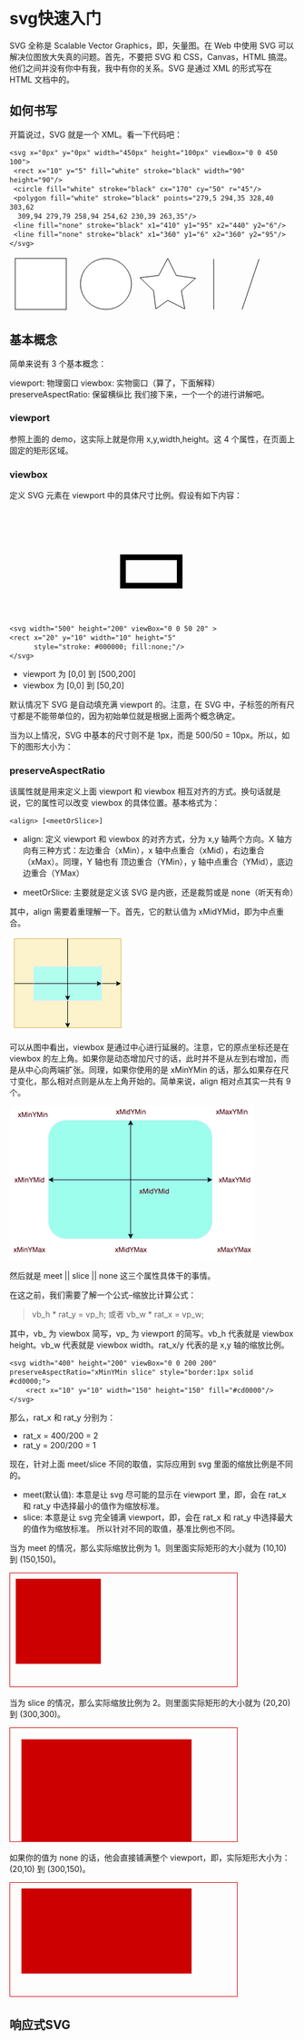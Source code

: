# svg快速入门

SVG 全称是 Scalable Vector Graphics，即，矢量图。在 Web 中使用 SVG 可以解决位图放大失真的问题。首先，不要把 SVG 和 CSS，Canvas，HTML 搞混。他们之间并没有你中有我，我中有你的关系。SVG 是通过 XML 的形式写在 HTML 文档中的。

## 如何书写
开篇说过，SVG 就是一个 XML。看一下代码吧：

    <svg x="0px" y="0px" width="450px" height="100px" viewBox="0 0 450 100">
     <rect x="10" y="5" fill="white" stroke="black" width="90" height="90"/>
     <circle fill="white" stroke="black" cx="170" cy="50" r="45"/>
     <polygon fill="white" stroke="black" points="279,5 294,35 328,40 303,62
      309,94 279,79 258,94 254,62 230,39 263,35"/>
     <line fill="none" stroke="black" x1="410" y1="95" x2="440" y2="6"/>
     <line fill="none" stroke="black" x1="360" y1="6" x2="360" y2="95"/>
    </svg>
<svg x="0px" y="0px" width="450px" height="100px" viewBox="0 0 450 100">
     <rect x="10" y="5" fill="white" stroke="black" width="90" height="90"/>
     <circle fill="white" stroke="black" cx="170" cy="50" r="45"/>
     <polygon fill="white" stroke="black" points="279,5 294,35 328,40 303,62
      309,94 279,79 258,94 254,62 230,39 263,35"/>
     <line fill="none" stroke="black" x1="410" y1="95" x2="440" y2="6"/>
     <line fill="none" stroke="black" x1="360" y1="6" x2="360" y2="95"/>
</svg>

## 基本概念
简单来说有 3 个基本概念：

viewport: 物理窗口
viewbox: 实物窗口（算了，下面解释）
preserveAspectRatio: 保留横纵比
我们接下来，一个一个的进行讲解吧。

### viewport
参照上面的 demo，这实际上就是你用 x,y,width,height。这 4 个属性，在页面上固定的矩形区域。

### viewbox 
定义 SVG 元素在 viewport 中的具体尺寸比例。假设有如下内容：
<svg width="500" height="200" viewBox="0 0 50 20" >
 <rect x="20" y="10" width="10" height="5"
          style="stroke: #000000; fill:none;"/>
</svg>

    <svg width="500" height="200" viewBox="0 0 50 20" >
    <rect x="20" y="10" width="10" height="5"
          style="stroke: #000000; fill:none;"/>
    </svg>  
* viewport 为 [0,0] 到 [500,200]
* viewbox 为 [0,0] 到 [50,20]

默认情况下 SVG 是自动填充满 viewport 的。注意，在 SVG 中，子标签的所有尺寸都是不能带单位的，因为初始单位就是根据上面两个概念确定。

当为以上情况，SVG 中基本的尺寸则不是 1px，而是 500/50 = 10px。所以，如下的图形大小为：

### preserveAspectRatio  

该属性就是用来定义上面 viewport 和 viewbox 相互对齐的方式。换句话就是说，它的属性可以改变 viewbox 的具体位置。基本格式为：

    <align> [<meetOrSlice>]

* align: 定义 viewport 和 viewbox 的对齐方式，分为 x,y 轴两个方向。X 轴方向有三种方式：左边重合（xMin），x 轴中点重合（xMid），右边重合（xMax）。同理，Y 轴也有 顶边重合（YMin），y 轴中点重合（YMid），底边边重合（YMax）

* meetOrSlice: 主要就是定义该 SVG 是内嵌，还是裁剪或是 none（听天有命）

其中，align 需要着重理解一下。首先，它的默认值为 xMidYMid，即为中点重合。

![xMidYMid](imgs/image.png)

可以从图中看出，viewbox 是通过中心进行延展的。注意，它的原点坐标还是在 viewbox 的左上角。如果你是动态增加尺寸的话，此时并不是从左到右增加，而是从中心向两端扩张。同理，如果你使用的是 xMinYMin 的话，那么如果存在尺寸变化，那么相对点则是从左上角开始的。简单来说，align 相对点其实一共有 9 个。 

![xMidYMid](imgs/pers.png)   

然后就是 meet || slice || none 这三个属性具体干的事情。

在这之前，我们需要了解一个公式–缩放比计算公式：

> vb_h * rat_y = vp_h; 或者 vb_w * rat_x = vp_w;

其中，vb_ 为 viewbox 简写，vp_ 为 viewport 的简写。vb_h 代表就是 viewbox height。vb_w 代表就是 viewbox width。rat_x/y 代表的是 x,y 轴的缩放比例。

    <svg width="400" height="200" viewBox="0 0 200 200" preserveAspectRatio="xMinYMin slice" style="border:1px solid #cd0000;">
        <rect x="10" y="10" width="150" height="150" fill="#cd0000"/>
    </svg>
那么，rat_x 和 rat_y 分别为：

* rat_x = 400/200 = 2
* rat_y = 200/200 = 1

现在，针对上面 meet/slice 不同的取值，实际应用到 svg 里面的缩放比例是不同的。

* meet(默认值): 本意是让 svg 尽可能的显示在 viewport 里，即，会在 rat_x 和 rat_y 中选择最小的值作为缩放标准。
* slice: 本意是让 svg 完全铺满 viewport，即，会在 rat_x 和 rat_y 中选择最大的值作为缩放标准。
所以针对不同的取值，基准比例也不同。

当为 meet 的情况，那么实际缩放比例为 1。则里面实际矩形的大小就为 (10,10) 到 (150,150)。    

<svg width="400" height="200" viewBox="0 0 200 200" preserveAspectRatio="xMinYMin meet" style="border:1px solid #cd0000;">
    <rect x="10" y="10" width="150" height="150" fill="#cd0000"/>
</svg>

当为 slice 的情况，那么实际缩放比例为 2。则里面实际矩形的大小就为 (20,20) 到 (300,300)。

<svg width="400" height="200" viewBox="0 0 200 200" preserveAspectRatio="xMinYMin slice" style="border:1px solid #cd0000;">
    <rect x="10" y="10" width="150" height="150" fill="#cd0000"/>
</svg>

如果你的值为 none 的话，他会直接铺满整个 viewport，即，实际矩形大小为：(20,10) 到 (300,150)。

<svg width="400" height="200" viewBox="0 0 200 200"  preserveAspectRatio="none"  style="border:1px solid #cd0000;">
    <rect x="10" y="10" width="150" height="150" fill="#cd0000"/>
</svg>


## 响应式SVG
